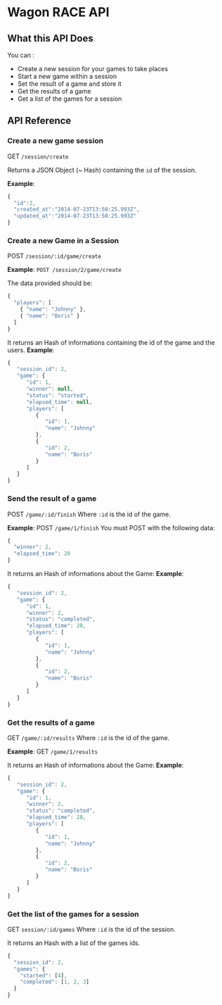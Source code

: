 # Wagon RACE API

## What this API Does

You can :

- Create a new session for your games to take places
- Start a new game within a session
- Set the result of a game and store it
- Get the results of a game
- Get a list of the games for a session

## API Reference

### Create a new game session
GET `/session/create`

Returns a JSON Object (~ Hash) containing the `id` of the session.

**Example**:
```javascript
{  
  "id":2,
  "created_at":"2014-07-23T13:50:25.993Z",
  "updated_at":"2014-07-23T13:50:25.993Z"
}
```

### Create a new Game in a Session
POST `/session/:id/game/create`

**Example**:
`POST /session/2/game/create`

The data provided should be:
```javascript
{
  "players": [
    { "name": "Johnny" },
    { "name": "Boris" }
  ]
}
```

It returns an Hash of informations containing the id of the game and the users.
**Example**:
```javascript
{  
   "session_id": 2,
   "game": {  
      "id": 1,
      "winner": null,
      "status": "started",
      "elapsed_time": null,
      "players": [  
         {  
            "id": 1,
            "name": "Johnny"
         },
         {  
            "id": 2,
            "name": "Boris"
         }
      ]
   }
}
```

### Send the result of a game
POST `/game/:id/finish`
Where `:id` is the id of the game.

**Example**:
POST `/game/1/finish`
You must POST with the following data:
```javascript
{
  "winner": 2,
  "elapsed_time": 28
}
```

It returns an Hash of informations about the Game:
**Example**:
```javascript
{  
   "session_id": 2,
   "game": {  
      "id": 1,
      "winner": 2,
      "status": "completed",
      "elapsed_time": 28,
      "players": [  
         {  
            "id": 1,
            "name": "Johnny"
         },
         {  
            "id": 2,
            "name": "Boris"
         }
      ]
   }
}
```

### Get the results of a game
GET `/game/:id/results`
Where `:id` is the id of the game.

**Example**:
GET `/game/1/results`


It returns an Hash of informations about the Game:
**Example**:
```javascript
{  
   "session_id": 2,
   "game": {  
      "id": 1,
      "winner": 2,
      "status": "completed",
      "elapsed_time": 28,
      "players": [  
         {  
            "id": 1,
            "name": "Johnny"
         },
         {  
            "id": 2,
            "name": "Boris"
         }
      ]
   }
}
```

### Get the list of the games for a session
GET `session/:id/games`
Where `:id` is the id of the session.

It returns an Hash with a list of the games ids.
```javascript
{  
  "session_id": 2,
  "games": {  
    "started": [4],
    "completed": [1, 2, 3]
  }
}
```
